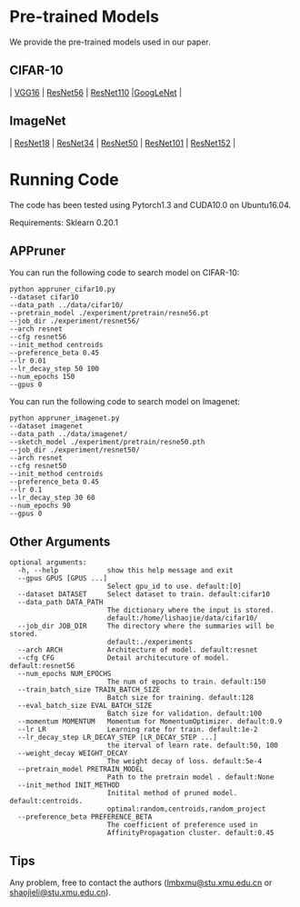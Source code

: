 # Pre-trained Models

We provide the pre-trained models used in our paper.

## CIFAR-10

| [VGG16]( https://drive.google.com/open?id=1pz-_0CCdL-1psIQ545uJ3xT6S_AAnqet) | [ResNet56](https://drive.google.com/open?id=1pt-LgK3kI_4ViXIQWuOP0qmmQa3p2qW5) | [ResNet110](https://drive.google.com/open?id=1Uqg8_J-q2hcsmYTAlRtknCSrkXDqYDMD) |[GoogLeNet](https://drive.google.com/open?id=1YNno621EuTQTVY2cElf8YEue9J4W5BEd) | 

## ImageNet

| [ResNet18](https://download.pytorch.org/models/resnet18-5c106cde.pth) | [ResNet34](https://download.pytorch.org/models/resnet34-333f7ec4.pth) | [ResNet50](https://download.pytorch.org/models/resnet50-19c8e357.pth) | [ResNet101](https://download.pytorch.org/models/resnet101-5d3b4d8f.pth) | [ResNet152](https://download.pytorch.org/models/resnet152-b121ed2d.pth) |

# Running Code

The code has been tested using Pytorch1.3 and CUDA10.0 on Ubuntu16.04.

Requirements: Sklearn 0.20.1


## APPruner

You can run the following code to search model on CIFAR-10:

```shell
python appruner_cifar10.py 
--dataset cifar10 
--data_path ../data/cifar10/
--pretrain_model ./experiment/pretrain/resne56.pt 
--job_dir ./experiment/resnet56/
--arch resnet 
--cfg resnet56 
--init_method centroids
--preference_beta 0.45
--lr 0.01
--lr_decay_step 50 100
--num_epochs 150 
--gpus 0
```

 You can run the following code to search model on Imagenet: 

```shell
python appruner_imagenet.py 
--dataset imagenet 
--data_path ../data/imagenet/
--sketch_model ./experiment/pretrain/resne50.pth 
--job_dir ./experiment/resnet50/
--arch resnet 
--cfg resnet50 
--init_method centroids
--preference_beta 0.45
--lr 0.1
--lr_decay_step 30 60
--num_epochs 90 
--gpus 0
```

## Other Arguments

```shell
optional arguments:
  -h, --help            show this help message and exit
  --gpus GPUS [GPUS ...]
                        Select gpu_id to use. default:[0]
  --dataset DATASET     Select dataset to train. default:cifar10
  --data_path DATA_PATH
                        The dictionary where the input is stored.
                        default:/home/lishaojie/data/cifar10/
  --job_dir JOB_DIR     The directory where the summaries will be stored.
                        default:./experiments
  --arch ARCH           Architecture of model. default:resnet
  --cfg CFG             Detail architecuture of model. default:resnet56
  --num_epochs NUM_EPOCHS
                        The num of epochs to train. default:150
  --train_batch_size TRAIN_BATCH_SIZE
                        Batch size for training. default:128
  --eval_batch_size EVAL_BATCH_SIZE
                        Batch size for validation. default:100
  --momentum MOMENTUM   Momentum for MomentumOptimizer. default:0.9
  --lr LR               Learning rate for train. default:1e-2
  --lr_decay_step LR_DECAY_STEP [LR_DECAY_STEP ...]
                        the iterval of learn rate. default:50, 100
  --weight_decay WEIGHT_DECAY
                        The weight decay of loss. default:5e-4
  --pretrain_model PRETRAIN_MODEL
                        Path to the pretrain model . default:None
  --init_method INIT_METHOD
                        Initital method of pruned model. default:centroids.
                        optimal:random,centroids,random_project
  --preference_beta PREFERENCE_BETA
                        The coefficient of preference used in
                        AffinityPropagation cluster. default:0.45
```

## Tips

Any problem, free to contact the authors (lmbxmu@stu.xmu.edu.cn or shaojieli@stu.xmu.edu.cn).
